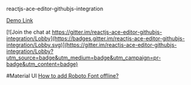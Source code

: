 reactjs-ace-editor-githubjs-integration

[Demo Link](https://nykevinwong.github.io/reactjs-ace-editor-githubjs-integration/)

[![Join the chat at https://gitter.im/reactjs-ace-editor-githubjs-integration/Lobby](https://badges.gitter.im/reactjs-ace-editor-githubjs-integration/Lobby.svg)](https://gitter.im/reactjs-ace-editor-githubjs-integration/Lobby?utm_source=badge&utm_medium=badge&utm_campaign=pr-badge&utm_content=badge)

#Material UI
[How to add Roboto Font offline?](https://stackoverflow.com/questions/40378320/how-to-include-roboto-font-in-webpack-build-for-material-ui)
